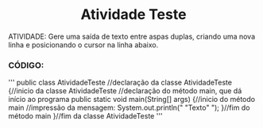<h1 align="center"> Atividade Teste </h1>

ATIVIDADE: Gere uma saída de texto entre aspas duplas, criando uma nova linha e posicionando o cursor na linha abaixo.

### CÓDIGO:

'''
public class AtividadeTeste //declaração da classe AtividadeTeste
{//inicio da classe AtividadeTeste
  //declaração do método main, que dá início ao programa
   public static void main(String[] args)
   {//inicio do método main
      //impressão da mensagem:
       System.out.println(" \"Texto\" ");
   }//fim do método main
}//fim da classe AtividadeTeste
'''
